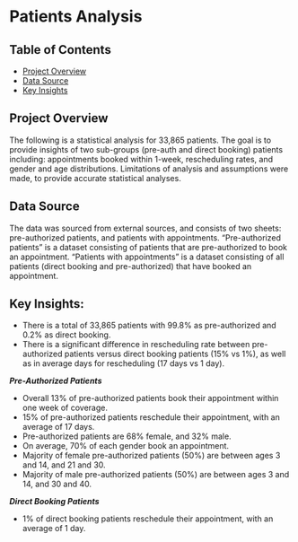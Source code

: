# Patients Analysis

 ## Table of Contents
- [Project Overview](#projectoverview)
- [Data Source](#datasource)
- [Key Insights](#keyinsights)

## Project Overview
The following is a statistical analysis for 33,865 patients. The goal is to provide insights of two sub-groups (pre-auth and direct booking) patients including: appointments booked within 1-week, rescheduling rates, and gender and age distributions. Limitations of analysis and assumptions were made, to provide accurate statistical analyses.

## Data Source
The data was sourced from external sources, and consists of two sheets: pre-authorized patients, and patients with appointments. “Pre-authorized patients” is a dataset consisting of patients that are pre-authorized to book an appointment. “Patients with appointments” is a dataset consisting of all patients (direct booking and pre-authorized) that have booked an appointment. 

## Key Insights:

- There is a total of 33,865 patients with 99.8% as pre-authorized and 0.2% as direct booking. <br>
- There is a significant difference in rescheduling rate between pre-authorized patients versus direct booking patients (15% vs 1%), as well as in average days for rescheduling (17 days vs 1 day). <br>

***Pre-Authorized Patients*** <br>
- Overall 13% of pre-authorized patients book their appointment within one week of coverage. <br>
- 15% of pre-authorized patients reschedule their appointment, with an average of 17 days. <br>
- Pre-authorized patients are 68% female, and 32% male. <br>
- On average, 70% of each gender book an appointment. <br>
- Majority of female pre-authorized patients (50%) are between ages 3 and 14, and 21 and 30. <br>
- Majority of male pre-authorized patients (50%) are between ages 3 and 14, and 30 and 40. <br>

***Direct Booking Patients*** <br>
- 1% of direct booking patients reschedule their appointment, with an average of 1 day. <br>





